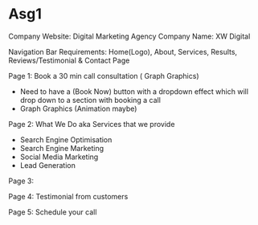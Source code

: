 # Asg1

Company Website: Digital Marketing Agency
Company Name: XW Digital

Navigation Bar Requirements: 
Home(Logo), About, Services, Results, Reviews/Testimonial & Contact Page

Page 1: Book a 30 min call consultation ( Graph Graphics)
- Need to have a (Book Now) button with a dropdown effect which will drop down to a section with booking a call
- Graph Graphics (Animation maybe)

Page 2: What We Do aka Services that we provide
- Search Engine Optimisation
- Search Engine Marketing
- Social Media Marketing
- Lead Generation

Page 3:


Page 4: Testimonial from customers


Page 5: Schedule your call















